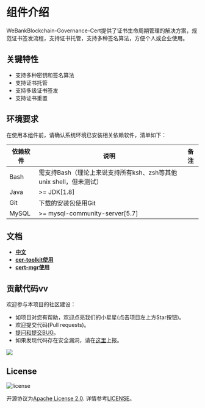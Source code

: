 # 组件介绍

WeBankBlockchain-Governance-Cert提供了证书生命周期管理的解决方案，规范证书签发流程，支持证书托管，支持多种签名算法，方便个人或企业使用。


## 关键特性
- 支持多种密钥和签名算法
- 支持证书托管
- 支持多级证书签发
- 支持证书重置

## 环境要求

在使用本组件前，请确认系统环境已安装相关依赖软件，清单如下：

| 依赖软件   | 说明                                                         | 备注 |
| ---------- | ------------------------------------------------------------ | ---- |
| Bash       | 需支持Bash（理论上来说支持所有ksh、zsh等其他unix shell，但未测试） |      |
| Java       | \>= JDK[1.8]                                                 |      |
| Git        | 下载的安装包使用Git                                          |      |
| MySQL      | \>= mysql-community-server[5.7]                              |      |


## 文档
- [**中文**](https://gov-doc.readthedocs.io/zh_CN/dev/docs/WeBankBlockchain-Gov-Cert/index.html)
- [**cer-toolkit使用**](https://gov-doc.readthedocs.io/zh_CN/dev/docs/WeBankBlockchain-Gov-Cert/quickstart1.html)
- [**cert-mgr使用**](https://gov-doc.readthedocs.io/zh_CN/dev/docs/WeBankBlockchain-Gov-Cert/quickstart2.html)



## 贡献代码vv
欢迎参与本项目的社区建设：
- 如项目对您有帮助，欢迎点亮我们的小星星(点击项目左上方Star按钮)。
- 欢迎提交代码(Pull requests)。
- [提问和提交BUG](https://github.com/WeBankBlockchain/Governance-Cert/issues)。
- 如果发现代码存在安全漏洞，请在[这里](https://security.webank.com)上报。


![](https://media.githubusercontent.com/media/FISCO-BCOS/LargeFiles/master/images/QR_image.png)


## License
![license](http://img.shields.io/badge/license-Apache%20v2-blue.svg)

开源协议为[Apache License 2.0](http://www.apache.org/licenses/). 详情参考[LICENSE](../LICENSE)。

